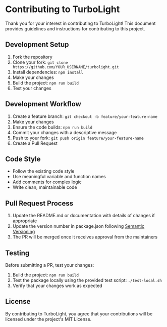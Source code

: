 # Contributing to TurboLight

Thank you for your interest in contributing to TurboLight! This document provides guidelines and instructions for contributing to this project.

## Development Setup

1. Fork the repository
2. Clone your fork: `git clone https://github.com/YOUR_USERNAME/turbolight.git`
3. Install dependencies: `npm install`
4. Make your changes
5. Build the project: `npm run build`
6. Test your changes

## Development Workflow

1. Create a feature branch: `git checkout -b feature/your-feature-name`
2. Make your changes
3. Ensure the code builds: `npm run build`
4. Commit your changes with a descriptive message
5. Push to your fork: `git push origin feature/your-feature-name`
6. Create a Pull Request

## Code Style

- Follow the existing code style
- Use meaningful variable and function names
- Add comments for complex logic
- Write clean, maintainable code

## Pull Request Process

1. Update the README.md or documentation with details of changes if appropriate
2. Update the version number in package.json following [Semantic Versioning](https://semver.org/)
3. The PR will be merged once it receives approval from the maintainers

## Testing

Before submitting a PR, test your changes:

1. Build the project: `npm run build`
2. Test the package locally using the provided test script: `./test-local.sh`
3. Verify that your changes work as expected

## License

By contributing to TurboLight, you agree that your contributions will be licensed under the project's MIT License.
